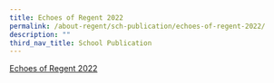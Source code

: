 ```yaml
---
title: Echoes of Regent 2022
permalink: /about-regent/sch-publication/echoes-of-regent-2022/
description: ""
third_nav_title: School Publication
---
```

 [Echoes of Regent 2022](https://for.edu.sg/regent-news-2022)